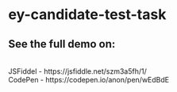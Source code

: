 # ey-candidate-test-task

<h2> See the full demo on: </h2> <br>
JSFiddel - https://jsfiddle.net/szm3a5fh/1/ <br>
CodePen - https://codepen.io/anon/pen/wEdBdE
